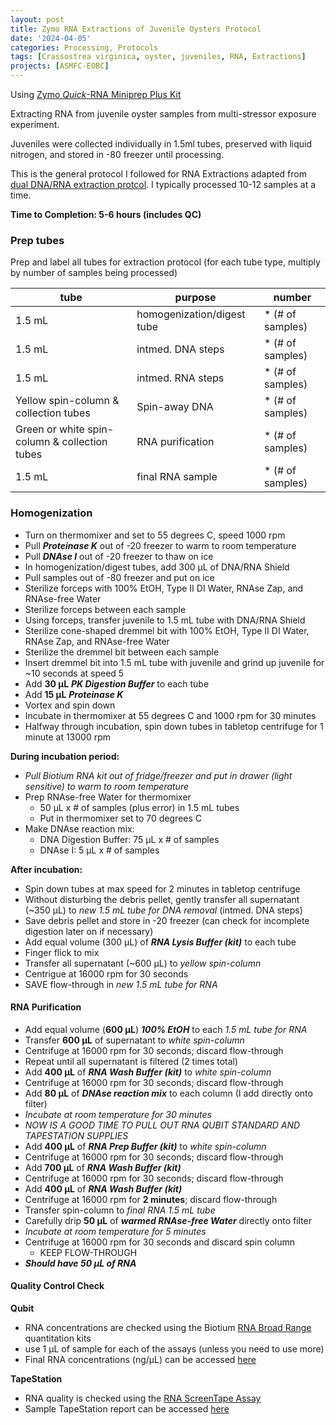```yaml
---
layout: post
title: Zymo RNA Extractions of Juvenile Oysters Protocol
date: '2024-04-05'
categories: Processing, Protocols
tags: [Crassostrea virginica, oyster, juveniles, RNA, Extractions]
projects: [ASMFC-EOBC]
---
```


Using [Zymo *Quick*-RNA Miniprep Plus Kit](https://www.zymoresearch.com/products/quick-rna-miniprep-plus-kit)

Extracting RNA from juvenile oyster samples from multi-stressor exposure experiment.

Juveniles were collected individually in 1.5ml tubes, preserved with liquid nitrogen, and stored in -80 freezer until processing. 

This is the general protocol I followed for RNA Extractions adapted from [dual DNA/RNA extraction protcol](https://mguid73.github.io/MEGPuritz_Lab_Notebook/Zymo-DNA_RNA-Extractions-of-Juvenile-Oysters-Protocol/). I typically processed 10-12 samples at a time. 

**Time to Completion: 5-6 hours (includes QC)**

### Prep tubes
Prep and label all tubes for extraction protocol (for each tube type, multiply by number of samples being processed)

|tube                                         |purpose                      |number           |
|---------------------------------------------|-----------------------------|-----------------|
|1.5 mL                                       |homogenization/digest tube   | * (# of samples)|
|1.5 mL                                       |intmed. DNA steps            | * (# of samples)|
|1.5 mL                                       |intmed. RNA steps            | * (# of samples)|
|Yellow spin-column & collection tubes        |Spin-away DNA                | * (# of samples)|
|Green or white spin-column & collection tubes|RNA purification             | * (# of samples)|
|1.5 mL                                       |final RNA sample             | * (# of samples)|

### Homogenization 
- Turn on thermomixer and set to 55 degrees C, speed 1000 rpm
- Pull ***Proteinase K*** out of -20 freezer to warm to room temperature 
- Pull ***DNAse I*** out of -20 freezer to thaw on ice
- In homogenization/digest tubes, add 300 μL of DNA/RNA Shield
- Pull samples out of -80 freezer and put on ice
- Sterilize forceps with 100% EtOH, Type II DI Water, RNAse Zap, and RNAse-free Water
- Sterilize forceps between each sample
- Using forceps, transfer juvenile to 1.5 mL tube with DNA/RNA Shield
- Sterilize cone-shaped dremmel bit with 100% EtOH, Type II DI Water, RNAse Zap, and RNAse-free Water
- Sterilize the dremmel bit between each sample
- Insert dremmel bit into 1.5 mL tube with juvenile and grind up juvenile for ~10 seconds at speed 5
- Add **30 μL** ***PK Digestion Buffer*** to each tube
- Add **15 μL** ***Proteinase K***
- Vortex and spin down
- Incubate in thermomixer at 55 degrees C and 1000 rpm for 30 minutes
- Halfway through incubation, spin down tubes in tabletop centrifuge for 1 minute at 13000 rpm

**During incubation period:**
- *Pull Biotium RNA kit out of fridge/freezer and put in drawer (light sensitive) to warm to room temperature*
- Prep RNAse-free Water for thermomixer
    - 50 μL x # of samples (plus error) in 1.5 mL tubes
    - Put in thermomixer set to 70 degrees C
- Make DNAse reaction mix:
    - DNA Digestion Buffer: 75 μL x # of samples
    - DNAse I: 5 μL x # of samples

**After incubation:**
- Spin down tubes at max speed for 2 minutes in tabletop centrifuge
- Without disturbing the debris pellet, gently transfer all supernatant (~350 μL) to *new 1.5 mL tube for DNA removal* (intmed. DNA steps)
- Save debris pellet and store in -20 freezer (can check for incomplete digestion later on if necessary)
- Add equal volume (300 μL) of ***RNA Lysis Buffer (kit)*** to each tube
- Finger flick to mix
- Transfer all supernatant (~600 μL) to *yellow spin-column*
- Centrigue at 16000 rpm for 30 seconds
- SAVE flow-through in *new 1.5 mL tube for RNA*


#### RNA Purification
- Add equal volume (**600 μL**) ***100% EtOH*** to each *1.5 mL tube for RNA* 
- Transfer **600 μL** of supernatant to *white spin-column* 
- Centrifuge at 16000 rpm for 30 seconds; discard flow-through
- Repeat until all supernatant is filtered (2 times total)
- Add **400 μL** of ***RNA Wash Buffer (kit)*** to *white spin-column*
- Centrifuge at 16000 rpm for 30 seconds; discard flow-through
- Add **80 μL** of ***DNAse reaction mix*** to each column (I add directly onto filter)
- *Incubate at room temperature for 30 minutes* 
- *NOW IS A GOOD TIME TO PULL OUT RNA QUBIT STANDARD AND TAPESTATION SUPPLIES*
- Add **400 μL** of ***RNA Prep Buffer (kit)*** to *white spin-column* 
- Centrifuge at 16000 rpm for 30 seconds; discard flow-through
- Add **700 μL** of ***RNA Wash Buffer (kit)*** 
- Centrifuge at 16000 rpm for 30 seconds; discard flow-through
- Add **400 μL** of ***RNA Wash Buffer (kit)*** 
- Centrifuge at 16000 rpm for **2 minutes**; discard flow-through
- Transfer spin-column to *final RNA 1.5 mL tube*
- Carefully drip **50 μL** of ***warmed RNAse-free Water*** directly onto filter 
- *Incubate at room temperature for 5 minutes*
- Centrifuge at 16000 rpm for 30 seconds and discard spin column
    - KEEP FLOW-THROUGH
- ***Should have 50 μL of RNA***

#### Quality Control Check 

**Qubit**
- RNA concentrations are checked using the Biotium [RNA Broad Range](https://biotium.com/wp-content/uploads/2018/06/PI-31073.pdf) quantitation kits 
- use 1 μL of sample for each of the assays (unless you need to use more)
- Final RNA concentrations (ng/μL) can be accessed [here]()

**TapeStation**
- RNA quality is checked using the [RNA ScreenTape Assay](https://www.agilent.com/cs/library/usermanuals/public/RNA_QuickGuide.pdf)
- Sample TapeStation report can be accessed [here]()
